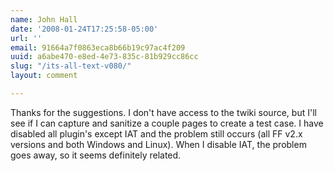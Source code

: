 ```yaml
---
name: John Hall
date: '2008-01-24T17:25:58-05:00'
url: ''
email: 91664a7f0863eca8b66b19c97ac4f209
uuid: a6abe470-e8ed-4e73-835c-81b929cc86cc
slug: "/its-all-text-v080/"
layout: comment

---
```


Thanks for the suggestions.  I don't have access to the twiki source, but I'll see if I can capture and sanitize a couple pages to create a test case.  I have disabled all plugin's except IAT and the problem still occurs (all FF v2.x versions and both Windows and Linux).  When I disable IAT, the problem goes away, so it seems definitely related.
